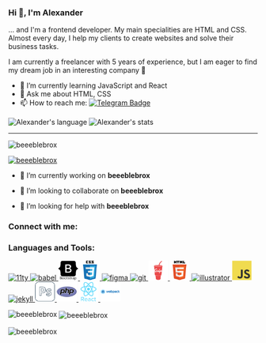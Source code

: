 ### Hi 👋, I'm Alexander
... and I'm a frontend developer. My main specialities are HTML and CSS. Almost every day, I help my clients to create websites and solve their business tasks.

I am currently a freelancer with 5 years of experience, but I am eager to find my dream job in an interesting company 🥰

- 🌱 I’m currently learning JavaScript and React
- 💬 Ask me about HTML, CSS
- 📫 How to reach me: [![Telegram Badge](https://img.shields.io/badge/-beeeblebrox-blue?style=flat&logo=Telegram&logoColor=white)](https://t.me/beeeblebrox)

<img align="center" src="https://github-readme-stats.vercel.app/api/top-langs?username=beeeblebrox&langs_count=10&show_icons=true&locale=en&layout=compact&theme=light" alt="Alexander's language" height="192px"  width="500px"/>
<img align="center" src="http://github-readme-streak-stats.herokuapp.com?user=beeeblebrox&theme=light" alt="Alexander's stats" />

---

<p align="left"> <img src="https://komarev.com/ghpvc/?username=beeeblebrox&label=Profile%20views&color=0e75b6&style=flat" alt="beeeblebrox" /> </p>

<p align="left"> <a href="https://github.com/ryo-ma/github-profile-trophy"><img src="https://github-profile-trophy.vercel.app/?username=beeeblebrox" alt="beeeblebrox" /></a> </p>

- 🔭 I’m currently working on **beeeblebrox**

- 👯 I’m looking to collaborate on **beeeblebrox**

- 🤝 I’m looking for help with **beeeblebrox**

<h3 align="left">Connect with me:</h3>
<p align="left">
</p>

<h3 align="left">Languages and Tools:</h3>
<p align="left"> <a href="https://www.11ty.dev/" target="_blank" rel="noreferrer"> <img src="https://gist.githubusercontent.com/vivek32ta/c7f7bf583c1fb1c58d89301ea40f37fd/raw/f4c85cce5790758286b8f155ef9a177710b995df/11ty.svg" alt="11ty" width="40" height="40"/> </a> <a href="https://babeljs.io/" target="_blank" rel="noreferrer"> <img src="https://www.vectorlogo.zone/logos/babeljs/babeljs-icon.svg" alt="babel" width="40" height="40"/> </a> <a href="https://getbootstrap.com" target="_blank" rel="noreferrer"> <img src="https://raw.githubusercontent.com/devicons/devicon/master/icons/bootstrap/bootstrap-plain-wordmark.svg" alt="bootstrap" width="40" height="40"/> </a> <a href="https://www.w3schools.com/css/" target="_blank" rel="noreferrer"> <img src="https://raw.githubusercontent.com/devicons/devicon/master/icons/css3/css3-original-wordmark.svg" alt="css3" width="40" height="40"/> </a> <a href="https://www.figma.com/" target="_blank" rel="noreferrer"> <img src="https://www.vectorlogo.zone/logos/figma/figma-icon.svg" alt="figma" width="40" height="40"/> </a> <a href="https://git-scm.com/" target="_blank" rel="noreferrer"> <img src="https://www.vectorlogo.zone/logos/git-scm/git-scm-icon.svg" alt="git" width="40" height="40"/> </a> <a href="https://gulpjs.com" target="_blank" rel="noreferrer"> <img src="https://raw.githubusercontent.com/devicons/devicon/master/icons/gulp/gulp-plain.svg" alt="gulp" width="40" height="40"/> </a> <a href="https://www.w3.org/html/" target="_blank" rel="noreferrer"> <img src="https://raw.githubusercontent.com/devicons/devicon/master/icons/html5/html5-original-wordmark.svg" alt="html5" width="40" height="40"/> </a> <a href="https://www.adobe.com/in/products/illustrator.html" target="_blank" rel="noreferrer"> <img src="https://www.vectorlogo.zone/logos/adobe_illustrator/adobe_illustrator-icon.svg" alt="illustrator" width="40" height="40"/> </a> <a href="https://developer.mozilla.org/en-US/docs/Web/JavaScript" target="_blank" rel="noreferrer"> <img src="https://raw.githubusercontent.com/devicons/devicon/master/icons/javascript/javascript-original.svg" alt="javascript" width="40" height="40"/> </a> <a href="https://jekyllrb.com/" target="_blank" rel="noreferrer"> <img src="https://www.vectorlogo.zone/logos/jekyllrb/jekyllrb-icon.svg" alt="jekyll" width="40" height="40"/> </a> <a href="https://www.photoshop.com/en" target="_blank" rel="noreferrer"> <img src="https://raw.githubusercontent.com/devicons/devicon/master/icons/photoshop/photoshop-line.svg" alt="photoshop" width="40" height="40"/> </a> <a href="https://www.php.net" target="_blank" rel="noreferrer"> <img src="https://raw.githubusercontent.com/devicons/devicon/master/icons/php/php-original.svg" alt="php" width="40" height="40"/> </a> <a href="https://reactjs.org/" target="_blank" rel="noreferrer"> <img src="https://raw.githubusercontent.com/devicons/devicon/master/icons/react/react-original-wordmark.svg" alt="react" width="40" height="40"/> </a> <a href="https://webpack.js.org" target="_blank" rel="noreferrer"> <img src="https://raw.githubusercontent.com/devicons/devicon/d00d0969292a6569d45b06d3f350f463a0107b0d/icons/webpack/webpack-original-wordmark.svg" alt="webpack" width="40" height="40"/> </a> </p>

<p><img align="left" src="https://github-readme-stats.vercel.app/api/top-langs?username=beeeblebrox&show_icons=true&locale=en&layout=compact" alt="beeeblebrox" /></p>

<p>&nbsp;<img align="center" src="https://github-readme-stats.vercel.app/api?username=beeeblebrox&show_icons=true&locale=en" alt="beeeblebrox" /></p>

<p><img align="center" src="https://github-readme-streak-stats.herokuapp.com/?user=beeeblebrox&" alt="beeeblebrox" /></p>
